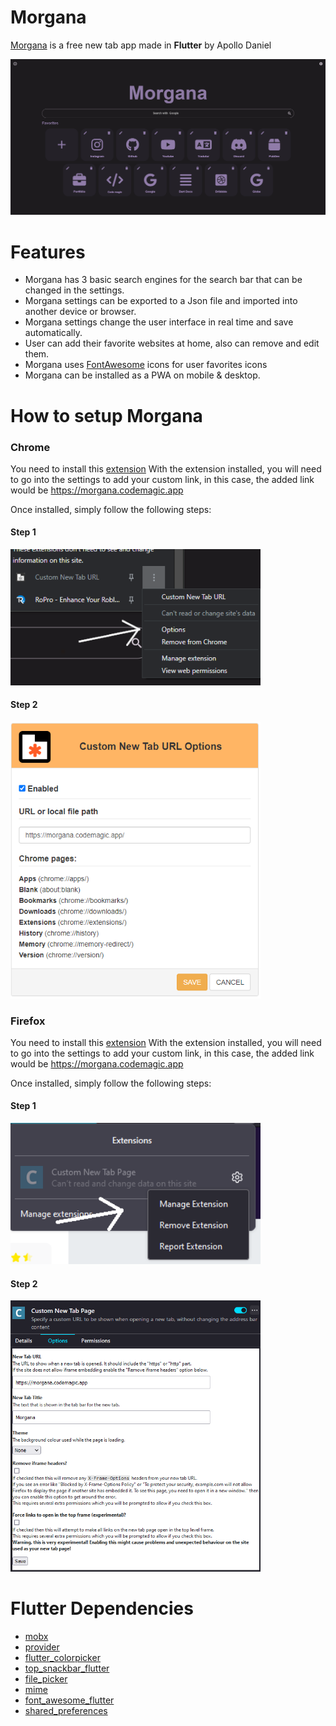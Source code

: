 # Morgana
[Morgana](https://morgana.codemagic.app/) is a free new tab app made in <b>Flutter</b> by Apollo Daniel

![preview image](images/morgana_preview.png)

# Features
- Morgana has 3 basic search engines for the search bar that can be changed in the settings.
- Morgana settings can be exported to a Json file and imported into another device or browser.
- Morgana settings change the user interface in real time and save automatically.
- User can add their favorite websites at home, also can remove and edit them.
- Morgana uses [FontAwesome](https://fontawesome.com/) icons for user favorites icons
- Morgana can be installed as a PWA on mobile & desktop.

# How to setup Morgana

### Chrome
You need to install this [extension](https://chrome.google.com/webstore/detail/mmjbdbjnoablegbkcklggeknkfcjkjia)
With the extension installed, you will need to go into the settings to add your custom link, in this case, the added link would be https://morgana.codemagic.app

Once installed, simply follow the following steps:
#### Step 1
<img src="images/chrome_help1.png" alt="first step" width="400"/>

#### Step 2
<img src="images/chrome_help2.png" alt="second step" width="400"/>


### Firefox
You need to install this [extension](https://addons.mozilla.org/pt-BR/firefox/addon/custom-new-tab-page/ "extension")
With the extension installed, you will need to go into the settings to add your custom link, in this case, the added link would be https://morgana.codemagic.app

Once installed, simply follow the following steps:
#### Step 1
<img src="images/firefox_help1.png" alt="first step" width="400"/>

#### Step 2
<img src="images/firefox_help2.png" alt="second step" width="400"/>

# Flutter Dependencies
- [mobx](https://pub.dev/packages/mobx)
- [provider](https://pub.dev/packages/provider)
- [flutter_colorpicker](https://pub.dev/packages/flutter_colorpicker)
- [top_snackbar_flutter](https://pub.dev/packages/top_snackbar_flutter)
- [file_picker](https://pub.dev/packages/file_picker)
- [mime](https://pub.dev/packages/mime)
- [font_awesome_flutter](https://pub.dev/packages/font_awesome_flutter)
- [shared_preferences](https://pub.dev/packages/shared_preferences)
